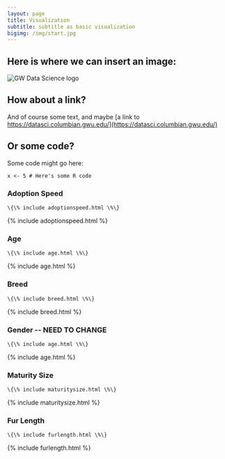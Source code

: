 ```yaml
---
layout: page
title: Visualization
subtitle: subtitle as basic visualization
bigimg: /img/start.jpg
---
```


## Here is where we can insert an image:

![GW Data Science logo](/img/gwdsp.png)

## How about a link?

And of course some text, and maybe [a link to https://datasci.columbian.gwu.edu/](https://datasci.columbian.gwu.edu/)

## Or some code?

Some code might go here:

```
x <- 5 # Here's some R code
```

### Adoption Speed
```
\{\% include adoptionspeed.html \%\}
```
{% include adoptionspeed.html %}

### Age
```
\{\% include age.html \%\}
```
{% include age.html %}

### Breed
```
\{\% include breed.html \%\}
```
{% include breed.html %}

### Gender -- NEED TO CHANGE
```
\{\% include age.html \%\}
```
{% include age.html %}

### Maturity Size
```
\{\% include maturitysize.html \%\}
```
{% include maturitysize.html %}

### Fur Length
```
\{\% include furlength.html \%\}
```
{% include furlength.html %}

